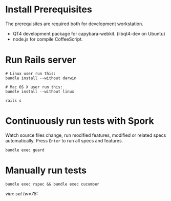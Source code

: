 Install Prerequisites
=====================

The prerequisites are required both for development workstation.

* QT4 development package for capybara-webkit. (libqt4-dev on Ubuntu)
* node.js for compile CoffeeScript.

Run Rails server
================

    # Linux user run this:
    bundle install --without darwin

    # Mac OS X user run this:
    bundle install --without linux

    rails s

Continuously run tests with Spork
=================================

Watch source files change, run modified features, modified or related specs
automatically. Press `Enter` to run all specs and features.

    bundle exec guard

Manually run tests
==================

    bundle exec rspec && bundle exec cucumber

*vim: set tw=78:*
